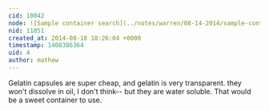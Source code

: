 ```yaml
---
cid: 10042
node: ![Sample container search](../notes/warren/08-14-2014/sample-container-search)
nid: 11051
created_at: 2014-08-18 18:26:04 +0000
timestamp: 1408386364
uid: 4
author: mathew
---
```


Gelatin capsules are super cheap, and gelatin is very transparent. they won't dissolve in oil, I don't think-- but they are water soluble.  That would be a sweet container to use. 
